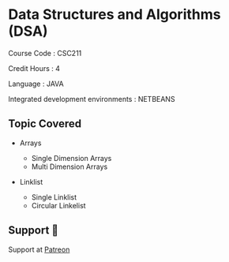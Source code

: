 # Data Structures and Algorithms (DSA)

Course Code : CSC211  

Credit Hours : 4

Language : JAVA 

Integrated development environments : NETBEANS

## Topic Covered

- Arrays
  - Single Dimension Arrays
  - Multi Dimension Arrays

- Linklist
  - Single Linklist
  - Circular Linkelist

## Support 💓

Support at <a href="https://www.patreon.com/ossamamehmood" target="_blank">Patreon</a>
